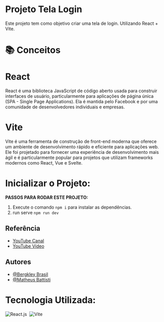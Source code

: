 # Projeto Tela Login
Este projeto tem como objetivo criar uma tela de login. Utilizando React + Vite.

# 📚 Conceitos

# React
React é uma biblioteca JavaScript de código aberto usada para construir interfaces de usuário, particularmente para aplicações de página única (SPA - Single Page Applications). Ela é mantida pelo Facebook e por uma comunidade de desenvolvedores individuais e empresas.

# Vite
Vite é uma ferramenta de construção de front-end moderna que oferece um ambiente de desenvolvimento rápido e eficiente para aplicações web. Ele foi projetado para fornecer uma experiência de desenvolvimento mais ágil e é particularmente popular para projetos que utilizam frameworks modernos como React, Vue e Svelte.



# Inicializar o Projeto:

 **PASSOS PARA RODAR ESTE PROJETO:**

1. Execute o comando `npm i` para instalar as dependências.
2. run serve `npm run dev`


## Referência
  - [YouTube Canal](https://www.youtube.com/@MatheusBattisti)
  - [YouTube Vídeo](https://www.youtube.com/watch?v=300AFps_XoY)
  

## Autores

- [@Bergkley Brasil](https://github.com/Bergkley/Bergkley)
- [@Matheus Battisti](https://github.com/matheusbattisti)

# Tecnologia Utilizada:

![React.js](https://img.shields.io/badge/React-20232A?style=for-the-badge&logo=react&logoColor=61DAFB)&nbsp;
![Vite](https://img.shields.io/badge/Vite-646CFF?style=for-the-badge&logo=vite&logoColor=FFD62E)

